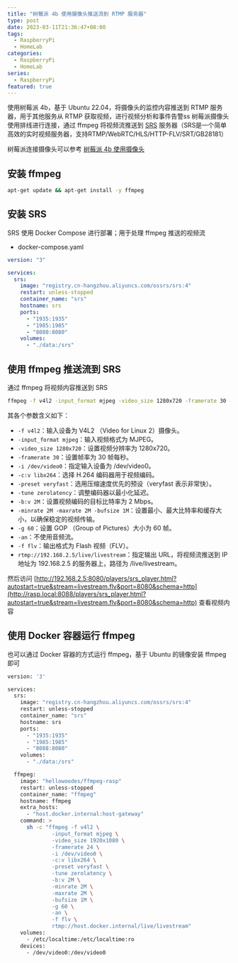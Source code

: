 ```yaml
---
title: "树莓派 4b 使用摄像头推送流到 RTMP 服务器"
type: post
date: 2023-03-11T21:36:47+08:00
tags:
  - RaspberryPi
  - HomeLab
categories:
  - RaspberryPi
  - HomeLab
series:
  - RaspberryPi
featured: true
---
```


使用树莓派 4b，基于 Ubuntu 22.04，将摄像头的监控内容推送到 RTMP 服务器，用于其他服务从 RTMP 获取视频，进行视频分析和事件告警ss
树莓派摄像头使用排线进行连接，通过 ffmpeg 将视频流推送到 [SRS](https://ossrs.io/lts/zh-cn/docs/v4/doc/introduction) 服务器（SRS是一个简单高效的实时视频服务器，支持RTMP/WebRTC/HLS/HTTP-FLV/SRT/GB28181）

树莓派连接摄像头可以参考 [树莓派 4b 使用摄像头](https://blog.hellowood.dev)

## 安装 ffmpeg

```bash
apt-get update && apt-get install -y ffmpeg
```

## 安装 SRS

SRS 使用 Docker Compose 进行部署；用于处理 ffmpeg 推送的视频流

- docker-compose.yaml

```yaml
version: "3"

services:
  srs:
    image: "registry.cn-hangzhou.aliyuncs.com/ossrs/srs:4"
    restart: unless-stopped
    container_name: "srs"
    hostname: srs
    ports:
      - "1935:1935"
      - "1985:1985"
      - "8080:8080"
    volumes:
      - "./data:/srs"
```

## 使用 ffmpeg 推送流到 SRS

通过 ffmpeg 将视频内容推送到 SRS

```bash
ffmpeg -f v4l2 -input_format mjpeg -video_size 1280x720 -framerate 30 -i /dev/video0 -c:v libx264 -preset veryfast -tune zerolatency -b:v 2M -minrate 2M -maxrate 2M -bufsize 1M -g 60 -an -f flv rtmp://192.168.2.5/live/livestream
```

其各个参数含义如下：

- `-f v4l2`：输入设备为 V4L2 （Video for Linux 2）摄像头。
- `-input_format mjpeg`：输入视频格式为 MJPEG。
- `-video_size 1280x720`：设置视频分辨率为 1280x720。
- `-framerate 30`：设置帧率为 30 帧每秒。
- `-i /dev/video0`：指定输入设备为 /dev/video0。
- `-c:v libx264`：选择 H.264 编码器用于视频编码。
- `-preset veryfast`：选用压缩速度优先的预设（veryfast 表示非常快）。
- `-tune zerolatency`：调整编码器以最小化延迟。
- `-b:v 2M`：设置视频编码的目标比特率为 2 Mbps。
- `-minrate 2M -maxrate 2M -bufsize 1M`：设置最小、最大比特率和缓存大小，以确保稳定的视频传输。
- `-g 60`：设置 GOP （Group of Pictures）大小为 60 帧。
- `-an`：不使用音频流。
- `-f flv`：输出格式为 Flash 视频（FLV）。
- `rtmp://192.168.2.5/live/livestream`：指定输出 URL，将视频流推送到 IP 地址为 192.168.2.5 的服务器上，路径为 /live/livestream。

然后访问 [http://192.168.2.5:8080/players/srs_player.html?autostart=true&stream=livestream.flv&port=8080&schema=http](http://rasp.local:8088/players/srs_player.html?autostart=true&stream=livestream.flv&port=8080&schema=http) 查看视频内容

## 使用 Docker 容器运行 ffmpeg

也可以通过 Docker 容器的方式运行 ffmpeg，基于 Ubuntu 的镜像安装 ffmpeg 即可

```bash
version: '3'

services:
  srs:
    image: "registry.cn-hangzhou.aliyuncs.com/ossrs/srs:4"
    restart: unless-stopped
    container_name: "srs"
    hostname: srs
    ports:
      - "1935:1935"
      - "1985:1985"
      - "8088:8080"
    volumes:
      - "./data:/srs"

  ffmpeg:
    image: "hellowoodes/ffmpeg-rasp"
    restart: unless-stopped
    container_name: "ffmpeg"
    hostname: ffmpeg
    extra_hosts:
      - "host.docker.internal:host-gateway"
    command: >
      sh -c "ffmpeg -f v4l2 \
              -input_format mjpeg \
              -video_size 1920x1080 \
              -framerate 24 \
              -i /dev/video0 \
              -c:v libx264 \
              -preset veryfast \
              -tune zerolatency \
              -b:v 2M \
              -minrate 2M \
              -maxrate 2M \
              -bufsize 1M \
              -g 60 \
              -an \
              -f flv \
              rtmp://host.docker.internal/live/livestream"
    volumes:
      - /etc/localtime:/etc/localtime:ro
    devices:
      - /dev/video0:/dev/video0
```
